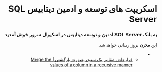 <div dir="rtl">

# اسکریپت های توسعه و ادمین دیتابیس SQL Server
### به بانک SQL Server ادمین و توسعه دیتابیس در اسکیوال سرور خوش آمدید

این **مخزن** بروز رسانی خواهد شد

* * [قرار دادن مقادیر یک ستون بصورت بازگشتی | Merge the values of a column in a recursive manner](http://test.com)


</div>
